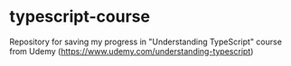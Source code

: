 # typescript-course
Repository for saving my progress in "Understanding TypeScript" course from Udemy (https://www.udemy.com/understanding-typescript)
